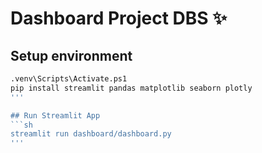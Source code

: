 # Dashboard Project DBS ✨

## Setup environment
```sh
.venv\Scripts\Activate.ps1
pip install streamlit pandas matplotlib seaborn plotly
'''

## Run Streamlit App
```sh
streamlit run dashboard/dashboard.py
'''